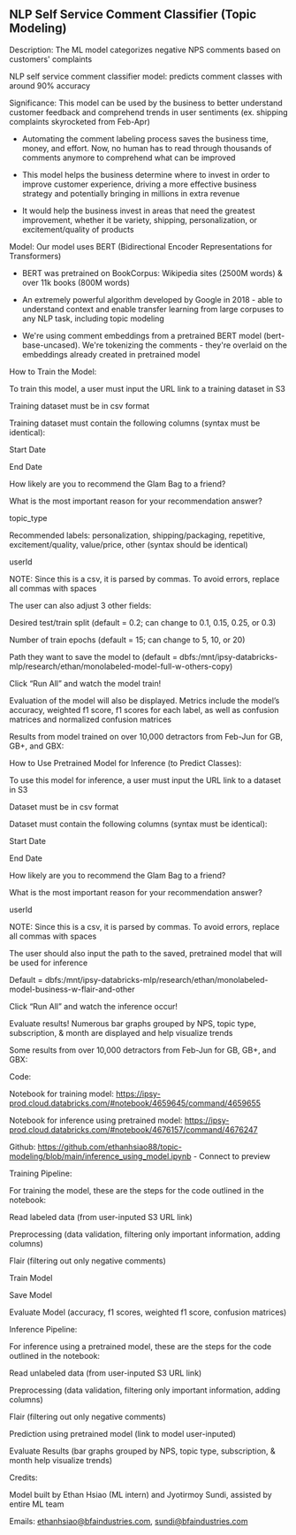 ## NLP Self Service Comment Classifier (Topic Modeling)

Description: The ML model categorizes negative NPS comments based on customers' complaints

NLP self service comment classifier model: predicts comment classes with around 90% accuracy

 

Significance: This model can be used by the business to better understand customer feedback and comprehend trends in user sentiments (ex. shipping complaints skyrocketed from Feb-Apr) 

- Automating the comment labeling process saves the business time, money, and effort. Now, no human has to read through thousands of comments anymore to comprehend what can be improved

- This model helps the business determine where to invest in order to improve customer experience, driving a more effective business strategy and potentially bringing in millions in extra revenue

- It would help the business invest in areas that need the greatest improvement, whether it be variety, shipping, personalization, or excitement/quality of products

 

Model: Our model uses BERT (Bidirectional Encoder Representations for Transformers) 

- BERT was pretrained on BookCorpus: Wikipedia sites (2500M words) & over 11k books (800M words) 

- An extremely powerful algorithm developed by Google in 2018 - able to understand context and enable transfer learning from large corpuses to any NLP task, including topic modeling

- We're using comment embeddings from a pretrained BERT model (bert-base-uncased). We're tokenizing the comments - they're overlaid on the embeddings already created in pretrained model



How to Train the Model:

To train this model, a user must input the URL link to a training dataset in S3

Training dataset must be in csv format

Training dataset must contain the following columns (syntax must be identical):

Start Date

End Date

How likely are you to recommend the Glam Bag to a friend?

What is the most important reason for your recommendation answer?

topic_type

Recommended labels: personalization, shipping/packaging, repetitive, excitement/quality, value/price, other (syntax should be identical)

userId

NOTE: Since this is a csv, it is parsed by commas. To avoid errors, replace all commas with spaces

The user can also adjust 3 other fields:

Desired test/train split (default = 0.2; can change to 0.1, 0.15, 0.25, or 0.3)

Number of train epochs (default = 15; can change to 5, 10, or 20)

Path they want to save the model to (default = dbfs:/mnt/ipsy-databricks-mlp/research/ethan/monolabeled-model-full-w-others-copy)

Click “Run All” and watch the model train! 

Evaluation of the model will also be displayed. Metrics include the model’s accuracy, weighted f1 score, f1 scores for each label, as well as confusion matrices and normalized confusion matrices

Results from model trained on over 10,000 detractors from Feb-Jun for GB, GB+, and GBX:




 

 

How to Use Pretrained Model for Inference (to Predict Classes):

To use this model for inference, a user must input the URL link to a dataset in S3

Dataset must be in csv format

Dataset must contain the following columns (syntax must be identical):

Start Date

End Date

How likely are you to recommend the Glam Bag to a friend?

What is the most important reason for your recommendation answer?

userId

NOTE: Since this is a csv, it is parsed by commas. To avoid errors, replace all commas with spaces

The user should also input the path to the saved, pretrained model that will be used for inference

Default = dbfs:/mnt/ipsy-databricks-mlp/research/ethan/monolabeled-model-business-w-flair-and-other

Click “Run All” and watch the inference occur! 

Evaluate results! Numerous bar graphs grouped by NPS, topic type, subscription, & month are displayed and help visualize trends

Some results from over 10,000 detractors from Feb-Jun for GB, GB+, and GBX:








Code:

Notebook for training model: https://ipsy-prod.cloud.databricks.com/#notebook/4659645/command/4659655

Notebook for inference using pretrained model: https://ipsy-prod.cloud.databricks.com/#notebook/4676157/command/4676247

Github: https://github.com/ethanhsiao88/topic-modeling/blob/main/inference_using_model.ipynb - Connect to preview 

 

Training Pipeline:

For training the model, these are the steps for the code outlined in the notebook:

Read labeled data (from user-inputed S3 URL link)

Preprocessing (data validation, filtering only important information, adding columns)

Flair (filtering out only negative comments)

Train Model

Save Model

Evaluate Model (accuracy, f1 scores, weighted f1 score, confusion matrices)

 

Inference Pipeline: 

For inference using a pretrained model, these are the steps for the code outlined in the notebook:

Read unlabeled data (from user-inputed S3 URL link)

Preprocessing (data validation, filtering only important information, adding columns)

Flair (filtering out only negative comments)

Prediction using pretrained model (link to model user-inputed)

Evaluate Results (bar graphs grouped by NPS, topic type, subscription, & month help visualize trends)

 

Credits:

Model built by Ethan Hsiao (ML intern) and Jyotirmoy Sundi, assisted by entire ML team

Emails: ethanhsiao@bfaindustries.com, sundi@bfaindustries.com
